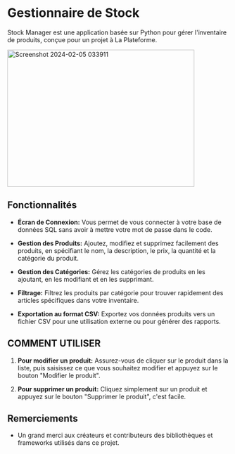 # Gestionnaire de Stock
Stock Manager est une application basée sur Python pour gérer l'inventaire de produits, conçue pour un projet à La Plateforme.

<img src="https://github.com/thouay-baccam/gestion_de_stock/assets/144665060/3f43ee7f-a5b4-4b7b-8995-9b1b40b399f9" width="425" height="312" alt="Screenshot 2024-02-05 033911">

## Fonctionnalités

- **Écran de Connexion:** Vous permet de vous connecter à votre base de données SQL sans avoir à mettre votre mot de passe dans le code.

- **Gestion des Produits:** Ajoutez, modifiez et supprimez facilement des produits, en spécifiant le nom, la description, le prix, la quantité et la catégorie du produit.

- **Gestion des Catégories:** Gérez les catégories de produits en les ajoutant, en les modifiant et en les supprimant.

- **Filtrage:** Filtrez les produits par catégorie pour trouver rapidement des articles spécifiques dans votre inventaire.

- **Exportation au format CSV:** Exportez vos données produits vers un fichier CSV pour une utilisation externe ou pour générer des rapports.

## COMMENT UTILISER

1. **Pour modifier un produit:** Assurez-vous de cliquer sur le produit dans la liste, puis saisissez ce que vous souhaitez modifier et appuyez sur le bouton "Modifier le produit".

2. **Pour supprimer un produit:** Cliquez simplement sur un produit et appuyez sur le bouton "Supprimer le produit", c'est facile.

## Remerciements

- Un grand merci aux créateurs et contributeurs des bibliothèques et frameworks utilisés dans ce projet.
